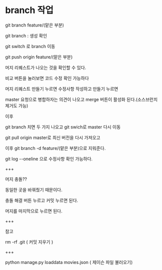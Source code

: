 # branch 작업



git branch feature/(맡은 부분)

git branch  : 생성 확인

git switch 로 branch 이동

git push origin feature/(맡은 부분)

머지 리퀘스트가 나오는 것을 확인할 수 있다. 

비교 버튼을 눌러보면 코드 수정 확인 가능하다

머지 리퀘스트 만들기 누르면 수정사항 작성하고 만들기 누르면

master 요청으로 병합하자는 의견이 나오고 merge 버튼이 활성화 된다.(소스브런치 제거도 가능)

이후

git branch 치면 두 가지 나오고 git swich로 master 다시 이동

git pull origin master로 최신 버전을 다시 가져오고

이후 git branch -d feature/(맡은 부분)으로 지워준다.

git log --oneline 으로 수정사항 확인 가능하다. 



+++

머지 충돌??

동일한 곳을 바꿔줬기 때문이다.

충돌 해결 버튼 누르고 커밋 누르면 된다.

머지를 마지막으로 누르면 된다.



+++

참고

rm -rf .git ( 커밋 지우기 )

+++

python manage.py loaddata movies.json ( 제이슨 파일 불러오기)